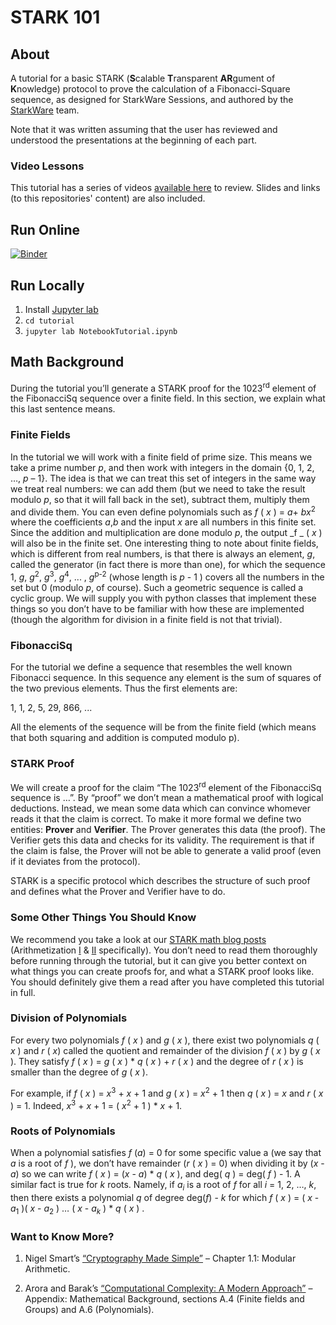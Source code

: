 
# STARK 101

## About

A tutorial for a basic STARK (**S**calable **T**ransparent **AR**gument of **K**nowledge) protocol
to prove the calculation of a Fibonacci-Square sequence, as designed for StarkWare
Sessions, and authored by the
[StarkWare](https://starkware.co) team.

Note that it was written assuming that the user has reviewed and understood the presentations at the
beginning of each part.

### Video Lessons

This tutorial has a series of videos
[available here](https://starkware.co/stark-101/)
to review. Slides and links (to this repositories' content) are also included.

## Run Online

[![Binder](https://mybinder.org/badge_logo.svg)](https://mybinder.org/v2/gh/starkware-industries/stark101/master?urlpath=lab%2Ftree%2Ftutorial%2FNotebookTutorial.ipynb)

## Run Locally

1. Install [Jupyter lab](https://jupyterlab.readthedocs.io/en/stable/getting_started/installation.html)
2. `cd tutorial`
3. `jupyter lab NotebookTutorial.ipynb`

## Math Background

During the tutorial you’ll generate a STARK proof for the 1023<sup>rd</sup> element of the
FibonacciSq sequence over a finite field. In this section, we explain what this last sentence means.

### Finite Fields

In the tutorial we will work with a finite field of prime size. This means we take a prime number
_p_, and then work with integers in the domain {0, 1, 2, …, _p_ – 1}. The idea is that we can treat
this set of integers in the same way we treat real numbers: we can add them (but we need to take the
result modulo _p_, so that it will fall back in the set), subtract them, multiply them and divide
them. You can even define polynomials such as _f_ ( _x_ ) = _a_+ _bx_<sup>2</sup> where the
coefficients _a_,_b_ and the input _x_ are all numbers in this finite set. Since the addition and
multiplication are done modulo _p_, the output _f _ ( _x_ ) will also be in the finite set. One
interesting thing to note about finite fields, which is different from real numbers, is that there
is always an element, _g_, called the generator (in fact there is more than one), for which the
sequence 1, _g_, _g_<sup>2</sup>, _g_<sup>3</sup>, _g_<sup>4</sup>, ... , _g_<sup>p-2</sup> (whose
length is _p_ - 1 ) covers all the numbers in the set but 0 (modulo _p_, of course). Such a
geometric sequence is called a cyclic group. We will supply you with python classes that implement
these things so you don’t have to be familiar with how these are implemented (though the algorithm
for division in a finite field is not that trivial).

### FibonacciSq

For the tutorial we define a sequence that resembles the well known Fibonacci sequence. In this
sequence any element is the sum of squares of the two previous elements. Thus the first elements
are:

1, 1, 2, 5, 29, 866, ...

All the elements of the sequence will be from the finite field (which means that both squaring and
addition is computed modulo p).

### STARK Proof

We will create a proof for the claim “The 1023<sup>rd</sup> element of the FibonacciSq sequence is
…”. By “proof” we don’t mean a mathematical proof with logical deductions. Instead, we mean some
data which can convince whomever reads it that the claim is correct. To make it more formal we
define two entities: **Prover** and **Verifier**. The Prover generates this data (the proof). The
Verifier gets this data and checks for its validity. The requirement is that if the claim is false,
the Prover will not be able to generate a valid proof (even if it deviates from the protocol).

STARK is a specific protocol which describes the structure of such proof and defines what the Prover
and Verifier have to do.

### Some Other Things You Should Know

We recommend you take a look at our [STARK math blog
posts](https://medium.com/starkware/tagged/stark-math) (Arithmetization
[I](https://medium.com/starkware/arithmetization-i-15c046390862) &
[II](https://medium.com/starkware/arithmetization-ii-403c3b3f4355) specifically). You don’t need to
read them thoroughly before running through the tutorial, but it can give you better context on what
things you can create proofs for, and what a STARK proof looks like. You should definitely give them
a read after you have completed this tutorial in full.

### Division of Polynomials

For every two polynomials _f_ ( _x_ ) and _g_ ( _x_ ), there exist two polynomials _q_ ( _x_ ) and
_r_ ( _x_) called the quotient and remainder of the division _f_ ( _x_ ) by _g_ ( _x_ ). They
satisfy _f_ ( _x_ ) = _g_ ( _x_ ) \* _q_ ( _x_ ) + _r_ ( _x_ ) and the degree of _r_ ( _x_ ) is
smaller than the degree of _g_ ( _x_ ).

For example, if _f_ ( _x_ ) = _x_<sup>3</sup> + _x_ + 1 and _g_ ( _x_ ) = _x_<sup>2</sup> + 1 then
_q_ ( _x_ ) = _x_ and _r_ ( _x_ ) = 1. Indeed, _x_<sup>3</sup> + _x_ + 1 = ( _x_<sup>2</sup> + 1 )
\* _x_ + 1.

### Roots of Polynomials

When a polynomial satisfies _f_ (_a_) = 0 for some specific value a (we say that _a_ is a root of _f_
), we don’t have remainder (_r_ ( _x_ ) = 0) when dividing it by (_x_ - _a_) so we can write _f_ (
_x_ ) = (_x_ - _a_) \* _q_ ( _x_ ), and deg( _q_ ) = deg( _f_ ) - 1. A similar fact is true for _k_
roots. Namely, if _a_<sub>_i_</sub> is a root of _f_ for all _i_ = 1, 2, …, _k_, then there exists a
polynomial _q_ of degree deg(_f_) - _k_ for which _f_ ( _x_ ) = ( _x_ - _a_<sub>1</sub> )( _x_ -
_a_<sub>2</sub> ) … ( _x_ - _a_<sub>_k_</sub> ) \* _q_ ( _x_ ) .

### Want to Know More?

1. Nigel Smart’s [“Cryptography Made Simple”](https://www.cs.umd.edu/~waa/414-F11/IntroToCrypto.pdf)
   – Chapter 1.1: Modular Arithmetic.

2. Arora and Barak’s [“Computational Complexity: A Modern
   Approach”](http://theory.cs.princeton.edu/complexity/book.pdf) – Appendix: Mathematical
   Background, sections A.4 (Finite fields and Groups) and A.6 (Polynomials).
